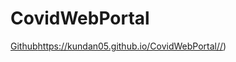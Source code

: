 # CovidWebPortal
[Github](https://kundan05.github.io/CovidWebPortal/)https://kundan05.github.io/CovidWebPortal//) 

